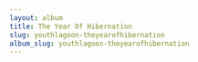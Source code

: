 ```yaml
---
layout: album
title: The Year Of Hibernation
slug: youthlagoon-theyearofhibernation
album_slug: youthlagoon-theyearofhibernation
---
```

